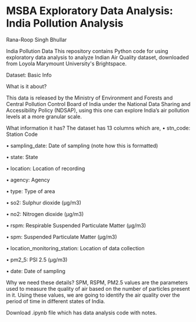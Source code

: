 # MSBA Exploratory Data Analysis: India Pollution Analysis
Rana-Roop Singh Bhullar

India Pollution Data
This repository contains Python code for using exploratory data analysis to analyze Indian Air Quality dataset, downloaded from Loyola Marymount University's Brightspace.

Dataset: Basic Info

What is it about?

This data is released by the Ministry of Environment and Forests and Central Pollution Control Board of India under the National Data Sharing and Accessibility Policy (NDSAP), using this one can explore India’s air pollution levels at a more granular scale.

What information it has? 
The dataset has 13 columns which are, 
• stn_code: Station Code 

• sampling_date: Date of sampling (note how this is formatted) 

• state: State 

• location: Location of recording 

• agency: Agency 

• type: Type of area 

• so2: Sulphur dioxide (μg/m3) 

• no2: Nitrogen dioxide (μg/m3) 

• rspm: Respirable Suspended Particulate Matter (μg/m3) 

• spm: Suspended Particulate Matter (μg/m3) 

• location_monitoring_station: Location of data collection 

• pm2_5: PSI 2.5 (μg/m3) 

• date: Date of sampling 

Why we need these details? 
SPM, RSPM, PM2.5 values are the parameters used to measure the quality of air based 
on the number of particles present in it. Using these values, we are going to identify the 
air quality over the period of time in different states of India.





Download .ipynb file which has data analysis code with notes.
